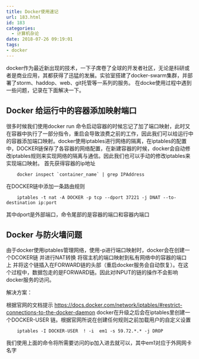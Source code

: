 ```yaml
---
title: Docker使用速记
url: 183.html
id: 183
categories:
  - 计算机杂论
date: 2018-07-26 09:19:01
tags:
- docker
---
```


docker作为最近新出现的技术，一下子席卷了全球的开发者社区，无论是科研或者是商业应用，其都获得了迅猛的发展。实验室搭建了docker-swarm集群，并部署了storm、haddop、web、git托管等一系列的服务。 在docke使用过程中遇到一些问题，记录在下面解决一下。
<!--more-->
## Docker 给运行中的容器添加映射端口


很多时候我们使用docker run 命令启动容器的时候忘记了加了端口映射，此时又在容器中执行了一部分指令，重启会导致浪费之前的工作，因此我们可以给运行中的容器添加端口映射。docker使用iptables进行网络的隔离，在iptables的配置中，DOCKER链保存了各容器的网络配置，在新建容器的时候，docker会自动修改iptables规则来实现网络的隔离与通信。因此我们也可以手动的修改iptables来实现端口映射。
首先获得容器的ip地址
```
    docker inspect `container_name` | grep IPAddress
```
在DOCKER链中添加一条路由规则
```
    iptables -t nat -A DOCKER -p tcp --dport 37221 -j DNAT --to-destination ip:port
```
其中dport是外部端口，命令尾部的是容器的端口和容器内端口

## Docker 与防火墙问题


由于docker使用iptables管理网络，使用-p进行端口映射时，docker会在创建一个DCOKER链 并进行NAT转换 将宿主机的端口映射到私有网络中的容器的端口上 并将这个链插入在FORWARD链的头部（重启docker服务会自动恢复）。在这个过程中，数据包走的是FORWARD链。因此对INPUT的链的操作不会影响docker服务的访问。

解决方案：

根据官网的文档提示 https://docs.docker.com/network/iptables/#restrict-connections-to-the-docker-daemon docker在升级之后会在iptables里创建一个DOCKER-USER 链。根据官网所说在创建任何规则之前加载用户的自定义设置
```
    iptables -I DOCKER-USER  ! -i  em1 -s 59.72.*.* -j DROP
```
我们使用上面的命令将所需要访问的ip加入进去就可以，其中em1对应于外网网卡名字